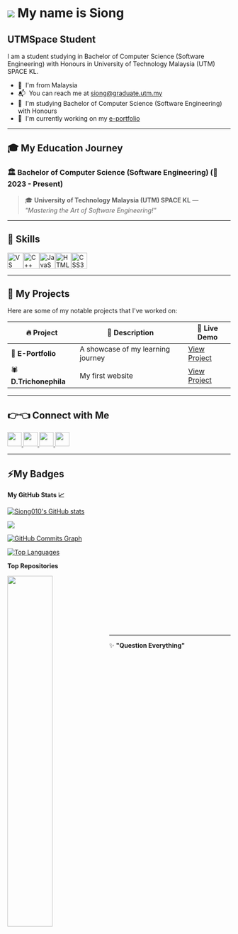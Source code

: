 ![](https://media.tenor.com/FHODDf6i12oAAAAj/super-boss.gif) My name is Siong
=========================================================================================================================================

UTMSpace Student
-----------

I am a student studying in Bachelor of Computer Science (Software Engineering) with Honours in University of Technology Malaysia (UTM) SPACE KL.

* 📍  I'm from Malaysia
* 📬  You can reach me at [siong@graduate.utm.my](mailto:siong@graduate.utm.my)
* 📖  I'm studying Bachelor of Computer Science (Software Engineering) with Honours
* 💼  I'm currently working on my [e-portfolio](https://siong010.github.io/E-portfolio/)


** **
## 🎓 **My Education Journey**

### 🏛️ **Bachelor of Computer Science (Software Engineering)** (📅 2023 - Present)  
> 🎓 **University of Technology Malaysia (UTM) SPACE KL** — *"Mastering the Art of Software Engineering!"*

** **
## 📐 **Skills**


<p align="left">
<a href="https://code.visualstudio.com/" target="_blank" rel="noreferrer"><img src="https://raw.githubusercontent.com/danielcranney/readme-generator/main/public/icons/skills/visualstudiocode.svg" width="36" height="36" alt="VS Code" /></a><a href="https://docs.microsoft.com/en-us/cpp/?view=msvc-170" target="_blank" rel="noreferrer"><img src="https://raw.githubusercontent.com/danielcranney/readme-generator/main/public/icons/skills/cplusplus-colored.svg" width="36" height="36" alt="C++" /></a><a href="https://developer.mozilla.org/en-US/docs/Web/JavaScript" target="_blank" rel="noreferrer"><img src="https://raw.githubusercontent.com/danielcranney/readme-generator/main/public/icons/skills/javascript-colored.svg" width="36" height="36" alt="JavaScript" /></a><a href="https://developer.mozilla.org/en-US/docs/Glossary/HTML5" target="_blank" rel="noreferrer"><img src="https://raw.githubusercontent.com/danielcranney/readme-generator/main/public/icons/skills/html5-colored.svg" width="36" height="36" alt="HTML5" /></a><a href="https://www.w3.org/TR/CSS/#css" target="_blank" rel="noreferrer"><img src="https://raw.githubusercontent.com/danielcranney/readme-generator/main/public/icons/skills/css3-colored.svg" width="36" height="36" alt="CSS3" /></a>
</p>

** **

## 📂 **My Projects**
Here are some of my notable projects that I've worked on:  

| 🔥 **Project**           | 📄 **Description**                 | 🚀 **Live Demo**         |
|-------------------------|-------------------------------------|--------------------------|
| 📝 **E-Portfolio**       | A showcase of my learning journey  | [View Project](https://siong010.github.io/E-portfolio/) |
| 🕷️ **D.Trichonephila**    | My first website          | [View Project](https://siong010.github.io/Website/)        |


** **
## 👉👈 **Connect with Me** 

<p align="left"> <a href="https://discord.com/users/Siong010" target="_blank" rel="noreferrer"> <picture> <source media="(prefers-color-scheme: dark)" srcset="https://raw.githubusercontent.com/danielcranney/readme-generator/main/public/icons/socials/discord-dark.svg" /> <source media="(prefers-color-scheme: light)" srcset="https://raw.githubusercontent.com/danielcranney/readme-generator/main/public/icons/socials/discord.svg" /> <img src="https://raw.githubusercontent.com/danielcranney/readme-generator/main/public/icons/socials/discord.svg" width="32" height="32" /> </picture> </a> <a href="https://www.github.com/Siong010" target="_blank" rel="noreferrer"> <picture> <source media="(prefers-color-scheme: dark)" srcset="https://raw.githubusercontent.com/danielcranney/readme-generator/main/public/icons/socials/github-dark.svg" /> <source media="(prefers-color-scheme: light)" srcset="https://raw.githubusercontent.com/danielcranney/readme-generator/main/public/icons/socials/github.svg" /> <img src="https://raw.githubusercontent.com/danielcranney/readme-generator/main/public/icons/socials/github.svg" width="32" height="32" /> </picture> </a> <a href="http://www.instagram.com/siong010" target="_blank" rel="noreferrer"> <picture> <source media="(prefers-color-scheme: dark)" srcset="https://raw.githubusercontent.com/danielcranney/readme-generator/main/public/icons/socials/instagram-dark.svg" /> <source media="(prefers-color-scheme: light)" srcset="https://raw.githubusercontent.com/danielcranney/readme-generator/main/public/icons/socials/instagram.svg" /> <img src="https://raw.githubusercontent.com/danielcranney/readme-generator/main/public/icons/socials/instagram.svg" width="32" height="32" /> </picture> </a> <a href="https://www.linkedin.com/in/siong010" target="_blank" rel="noreferrer"> <picture> <source media="(prefers-color-scheme: dark)" srcset="https://raw.githubusercontent.com/danielcranney/readme-generator/main/public/icons/socials/linkedin-dark.svg" /> <source media="(prefers-color-scheme: light)" srcset="https://raw.githubusercontent.com/danielcranney/readme-generator/main/public/icons/socials/linkedin.svg" /> <img src="https://raw.githubusercontent.com/danielcranney/readme-generator/main/public/icons/socials/linkedin.svg" width="32" height="32" /> </picture> </a></p>

** **
## ⚡**My Badges**

<b>My GitHub Stats 📈</b>

<a href="http://www.github.com/Siong010"><img src="https://github-readme-stats.vercel.app/api?username=Siong010&show_icons=true&hide=&count_private=true&title_color=14b8a6&text_color=ffffff&icon_color=14b8a6&bg_color=000000&hide_border=true&show_icons=true" alt="Siong010's GitHub stats" /></a>

<a href="http://www.github.com/Siong010"><img src="https://github-readme-streak-stats.herokuapp.com/?user=Siong010&stroke=ffffff&background=000000&ring=14b8a6&fire=14b8a6&currStreakNum=ffffff&currStreakLabel=14b8a6&sideNums=ffffff&sideLabels=ffffff&dates=ffffff&hide_border=true" /></a>

<a href="http://www.github.com/Siong010"><img src="https://github-readme-activity-graph.vercel.app/graph?username=Siong010&bg_color=191919&color=ffffff&line=14b8a6&point=ffffff&area=true&hide_border=true)](https://github.com/ashutosh00710/github-readme-activity-graph" alt="GitHub Commits Graph" /></a>

<a href="https://github.com/Siong010" align="left"><img src="https://github-readme-stats.vercel.app/api/top-langs/?username=Siong010&langs_count=10&title_color=14b8a6&text_color=ffffff&icon_color=14b8a6&bg_color=000000&hide_border=true&locale=en&custom_title=Top%20%Languages" alt="Top Languages" /></a>

<b>Top Repositories</b>

<div width="100%" align="center"><a href="https://github.com/Siong010/Siong010" align="left"><img align="left" width="45%" src="https://github-readme-stats.vercel.app/api/pin/?username=Siong010&repo=Siong010&title_color=14b8a6&text_color=ffffff&icon_color=14b8a6&bg_color=000000&hide_border=true&locale=en" /></a></div><br /><br /><br /><br /><br /><br /><br />

** **
✨ **"Question Everything"**
